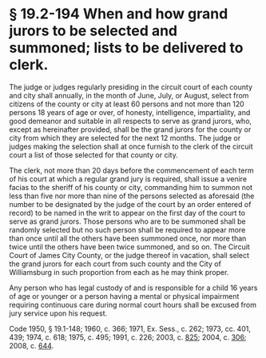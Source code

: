 # § 19.2-194 When and how grand jurors to be selected and summoned; lists to be delivered to clerk.

<p>The judge or judges regularly presiding in the circuit court of each county and city shall annually, in the month of June, July, or August, select from citizens of the county or city at least 60 persons and not more than 120 persons 18 years of age or over, of honesty, intelligence, impartiality, and good demeanor and suitable in all respects to serve as grand jurors, who, except as hereinafter provided, shall be the grand jurors for the county or city from which they are selected for the next 12 months. The judge or judges making the selection shall at once furnish to the clerk of the circuit court a list of those selected for that county or city.</p><p>The clerk, not more than 20 days before the commencement of each term of his court at which a regular grand jury is required, shall issue a venire facias to the sheriff of his county or city, commanding him to summon not less than five nor more than nine of the persons selected as aforesaid (the number to be designated by the judge of the court by an order entered of record) to be named in the writ to appear on the first day of the court to serve as grand jurors. Those persons who are to be summoned shall be randomly selected but no such person shall be required to appear more than once until all the others have been summoned once, nor more than twice until the others have been twice summoned, and so on. The Circuit Court of James City County, or the judge thereof in vacation, shall select the grand jurors for each court from such county and the City of Williamsburg in such proportion from each as he may think proper.</p><p>Any person who has legal custody of and is responsible for a child 16 years of age or younger or a person having a mental or physical impairment requiring continuous care during normal court hours shall be excused from jury service upon his request.</p><p>Code 1950, § 19.1-148; 1960, c. 366; 1971, Ex. Sess., c. 262; 1973, cc. 401, 439; 1974, c. 618; 1975, c. 495; 1991, c. 226; 2003, c. <a href='http://lis.virginia.gov/cgi-bin/legp604.exe?031+ful+CHAP0825'>825</a>; 2004, c. <a href='http://lis.virginia.gov/cgi-bin/legp604.exe?041+ful+CHAP0306'>306</a>; 2008, c. <a href='http://lis.virginia.gov/cgi-bin/legp604.exe?081+ful+CHAP0644'>644</a>.</p>